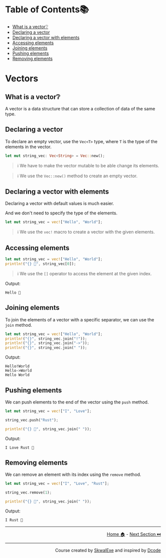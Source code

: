 # Table of Contents📚

- [What is a vector❔](#what-is-a-vector)
- [Declaring a vector](#declaring-a-vector)
- [Declaring a vector with elements](#declaring-a-vector-with-elements)
- [Accessing elements](#accessing-elements)
- [Joining elements](#joining-elements)
- [Pushing elements](#pushing-elements)
- [Removing elements](#removing-elements)

# Vectors

## What is a vector❔

A vector is a data structure that can store a collection of data of the same type.

## Declaring a vector

To declare an empty vector, use the `Vec<T>` type, where `T` is the type of the elements in the vector.

```rust
let mut string_vec: Vec<String> = Vec::new();
```

> ℹ️ We have to make the vector mutable to be able change its elements.

> ℹ️ We use the `Vec::new()` method to create an empty vector.

## Declaring a vector with elements

Declaring a vector with default values is much easier.

And we don't need to specify the type of the elements.

```rust
let mut string_vec = vec!["Hello", "World"];
```

> ℹ️ We use the `vec!` macro to create a vector with the given elements.

## Accessing elements

```rust
let mut string_vec = vec!["Hello", "World"];
println!("{} 👋", string_vec[0]);
```

> ℹ️ We use the `[]` operator to access the element at the given index.

Output:

```
Hello 👋
```

## Joining elements

To join the elements of a vector with a specific separator, we can use the `join` method.

```rust
let mut string_vec = vec!["Hello", "World"];
println!("{}", string_vec.join("!"));
println!("{}", string_vec.join("->"));
println!("{}", string_vec.join(" "));
```

Output:

```
Hello!World
Hello->World
Hello World
```

## Pushing elements

We can push elements to the end of the vector using the `push` method.

```rust
let mut string_vec = vec!["I", "Love"];

string_vec.push("Rust");

println!("{} 💖", string_vec.join(" "));
```

Output:

```
I Love Rust 💖
```

## Removing elements

We can remove an element with its index using the `remove` method.

```rust
let mut string_vec = vec!["I", "Love", "Rust"];

string_vec.remove(1);

println!("{} 💖", string_vec.join(" "));
```

Output:

```
I Rust 💖
```

---

<p align="right"><a href="https://skwalexe.github.io/learn-rust/">Home 🏠</a> - <a href="../reading-a-file">Next Section ⏭️</a></p>

---

<p align="right">Course created by <a href="https://github.com/SkwalExe/" target="_blank">SkwalExe</a> and inspired by <a href="https://www.youtube.com/watch?v=vOMJlQ5B-M0&list=PLVvjrrRCBy2JSHf9tGxGKJ-bYAN_uDCUL" target="_blank">Dcode</a></p>